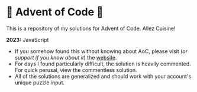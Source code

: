 # 🎄 Advent of Code 🎄

This is a repository of my solutions for Advent of Code. Allez Cuisine!  

**2023:** JavaScript

- If you somehow found this without knowing about AoC, please visit (*or support if you know about it*) the [website](adventofcode.com).  
- For days I found particularly difficult, the solution is heavily commented. For quick perusal, view the commentless solution.  
- All of the solutions are generalized and should work with your account's unique puzzle input. 
